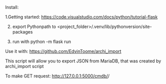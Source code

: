 Install:

1.Getting started: https://code.visualstudio.com/docs/python/tutorial-flask

2. export Pythonpath to <project_folder>/.venv/lib/pythonversion/site-packages

3. run with python -m flask run

Use it with: https://github.com/EdvinToome/archi_import

This script will allow you to export JSON from MariaDB, that was created by archi_import script

To make GET request: http://127.0.0.1:5000/cmdb/<type>/<os>

